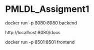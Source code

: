 # PMLDL_Assigment1

docker run -p 8080:8080 backend

http://localhost:8080/docs

docker run -p 8501:8501 frontend
